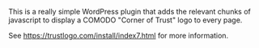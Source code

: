 This is a really simple WordPress plugin that adds the relevant chunks of
javascript to display a COMODO "Corner of Trust" logo to every page.

See https://trustlogo.com/install/index7.html for more information.
